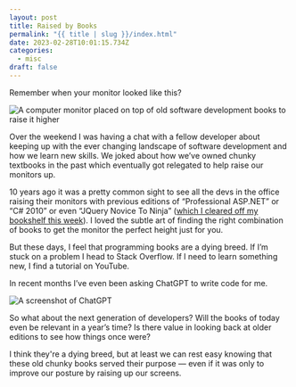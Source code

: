 ```yaml
---
layout: post
title: Raised by Books
permalink: "{{ title | slug }}/index.html"
date: 2023-02-28T10:01:15.734Z
categories:
  - misc
draft: false
---
```

Remember when your monitor looked like this?

![A computer monitor placed on top of old software development books to raise it higher](/assets/images/uploads/9c6c8562-1294-4ed6-8e34-60ef36439ae5_2048x1536.webp "Photo taken from Jonas Bonér")

Over the weekend I was having a chat with a fellow developer about keeping up with the ever changing landscape of software development and how we learn new skills. We joked about how we’ve owned chunky textbooks in the past which eventually got relegated to help raise our monitors up. 

10 years ago it was a pretty common sight to see all the devs in the office raising their monitors with previous editions of “Professional ASP.NET” or “C# 2010” or even “JQuery Novice To Ninja” ([which I cleared off my bookshelf this week](https://twitter.com/ajaykarwal/status/1630256989899988994)). I loved the subtle art of finding the right combination of books to get the monitor the perfect height just for you.

But these days, I feel that programming books are a dying breed. If I’m stuck on a problem I head to Stack Overflow. If I need to learn something new, I find a tutorial on YouTube. 

In recent months I’ve even been asking ChatGPT to write code for me.

![A screenshot of ChatGPT](/assets/images/uploads/9589edb8-951a-48e2-8b18-83971e704ab0_1003x631.webp "A small function I recently needed which I didn’t have time to spend thinking about.")

So what about the next generation of developers? Will the books of today even be relevant in a year’s time? Is there value in looking back at older editions to see how things once were?

I﻿ think they're a dying breed, but a﻿t least we can rest easy knowing that these old chunky books served their purpose — even if it was only to improve our posture by raising up our screens.